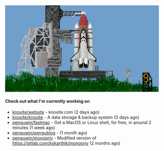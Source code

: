 ![](https://raw.githubusercontent.com/penguwin/penguwin/master/assets/shuttle.gif)

#### Check out what I'm currently working on

- [knoxite/website](https://github.com/knoxite/website) - knoxite.com (2 days ago)
- [knoxite/knoxite](https://github.com/knoxite/knoxite) - A data storage &amp; backup system (3 days ago)
- [penguwin/fastmac](https://github.com/penguwin/fastmac) - Get a MacOS or Linux shell, for free, in around 2 minutes (1 week ago)
- [penguwin/pengublog](https://github.com/penguwin/pengublog) -  (1 month ago)
- [penguwin/monopriv](https://github.com/penguwin/monopriv) - Modified version of https://gitlab.com/kskarthik/monopriv (2 months ago)

